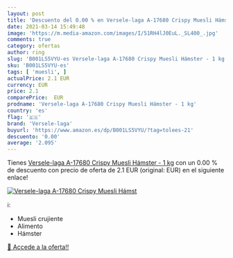 ```yaml
---
layout: post
title: 'Descuento del 0.00 % en Versele-laga A-17680 Crispy Muesli Hámst'
date: 2021-03-14 15:49:48
image: 'https://m.media-amazon.com/images/I/51RH4lJ0EuL._SL400_.jpg'
comments: true
category: ofertas
author: ring
slug: 'B001LS5VYU-es Versele-laga A-17680 Crispy Muesli Hámster - 1 kg'
sku: 'B001LS5VYU-es'
tags: [ 'muesli', ]
actualPrice: 2.1 EUR
currency: EUR
price: 2.1
comparePrice:  EUR
prodname: 'Versele-laga A-17680 Crispy Muesli Hámster - 1 kg'
country: 'es'
flag: '🇪🇸'
brand: 'Versele-laga'
buyurl: 'https://www.amazon.es/dp/B001LS5VYU/?tag=tolees-21'
descuento: '0.00'
average: '2.095'
---
```


Tienes [Versele-laga A-17680 Crispy Muesli Hámster - 1 kg](https://www.amazon.es/dp/B001LS5VYU/?tag=tolees-21) con un 0.00 % de descuento con precio de oferta de 2.1 EUR (original:  EUR) en el siguiente enlace!

[![Versele-laga A-17680 Crispy Muesli Hámst](https://m.media-amazon.com/images/I/51RH4lJ0EuL._SL400_.jpg)](https://www.amazon.es/dp/B001LS5VYU/?tag=tolees-21)

ℹ️:

- Muesli crujiente
- Alimento
- Hámster

[🛒 Accede a la oferta!!](https://www.amazon.es/dp/B001LS5VYU/?tag=tolees-21)
